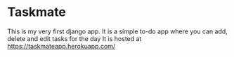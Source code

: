 # Taskmate
This is my very first django app. It is a simple to-do app where you can add, delete and edit tasks for the day
It is hosted at https://taskmateapp.herokuapp.com/
